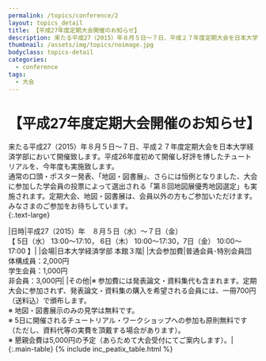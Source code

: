```yaml
---
permalink: /topics/conference/2
layout: topics_detail
title: 【平成27年度定期大会開催のお知らせ】
description: 来たる平成27（2015）年８月５日～７日、平成２７年度定期大会を日本大学経済学部において開催致します。
thumbnail: /assets/img/topics/noimage.jpg
bodyclass: topics-detail
categories:
  - conference
tags:
  - 大会
---
```


# 【平成27年度定期大会開催のお知らせ】

来たる平成27（2015）年８月５日～７日、平成２７年度定期大会を日本大学経済学部において開催致します。平成26年度初めて開催し好評を博したチュートリアルを、今年度も実施致します。<br> 
通常の口頭・ポスター発表、「地図・図書展」、さらには恒例となりました、大会に参加した学会員の投票によって選出される「第８回地図展優秀地図選定」も実施されます。定期大会、地図・図書展は、会員以外の方もご参加いただけます。<br>
みなさまのご参加をお待ちしています。<br>
{:.text-large}

|日時|平成27（2015）年　８月５日（水）～７日（金）<br>【 5日（水） 13:00～17:10， 6日（木） 10:00～17:30，7日（金） 10:00～17:00 】|
|会場|日本大学経済学部 本館３階|
|大会参加費|普通会員･特別会員団体構成員：2,000円<br>学生会員：1,000円<br>非会員：3,000円|
|その他|※ 参加費には発表論文・資料集代も含まれます。定期大会に参加されず、発表論文・資料集の購入を希望される会員には、一冊700円（送料込）で頒布します。<br>※ 地図・図書展示のみの見学は無料です。<br>※ 5日に開催されるチュートリアル・ワークショップへの参加も原則無料です（ただし、資料代等の実費を頂戴する場合があります）。<br>※ 懇親会費は5,000円の予定（あらためて大会受付にてご案内します）。|
{:.main-table}
{% include inc_peatix_table.html %}

